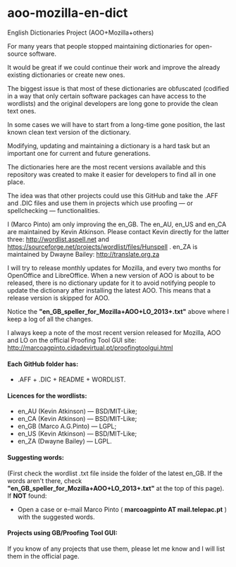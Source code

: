 aoo-mozilla-en-dict
===================

English Dictionaries Project (AOO+Mozilla+others)

For many years that people stopped maintaining dictionaries for open-source software.

It would be great if we could continue their work and improve the already existing dictionaries or create new ones.

The biggest issue is that most of these dictionaries are obfuscated (codified in a way that only certain software packages can have access to the wordlists) and the original developers are long gone to provide the clean text ones.

In some cases we will have to start from a long-time gone position, the last known clean text version of the dictionary.

Modifying, updating and maintaining a dictionary is a hard task but an important one for current and future generations.

The dictionaries here are the most recent versions available and this repository was created to make it easier for developers to find all in one place.

The idea was that other projects could use this GitHub and take the .AFF and .DIC files and use them in projects which use proofing — or spellchecking — functionalities.


I (Marco Pinto) am only improving the en_GB. The en_AU, en_US and en_CA are maintained by Kevin Atkinson.
Please contact Kevin directly for the latter three:
http://wordlist.aspell.net 
and https://sourceforge.net/projects/wordlist/files/Hunspell
. en_ZA is maintained by Dwayne Bailey:
http://translate.org.za

I will try to release monthly updates for Mozilla, and every two months for OpenOffice and LibreOffice. When a new version of AOO is about to be released, there is no dictionary update for it to avoid notifying people to update the dictionary after installing the latest AOO. This means that a release version is skipped for AOO.

Notice the <B>"en_GB_speller_for_Mozilla+AOO+LO_2013+.txt"</B> above where I keep a log of all the changes.

I always keep a note of the most recent version released for Mozilla, AOO and LO on the official Proofing Tool GUI site:
http://marcoagpinto.cidadevirtual.pt/proofingtoolgui.html


#### Each GitHub folder has:
* .AFF + .DIC + README + WORDLIST.  
  
  
#### Licences for the wordlists:
* en_AU (Kevin Atkinson) — BSD/MIT-Like;
* en_CA (Kevin Atkinson) — BSD/MIT-Like;
* en_GB (Marco A.G.Pinto) — LGPL;
* en_US (Kevin Atkinson) — BSD/MIT-Like;
* en_ZA (Dwayne Bailey) — LGPL. 
  

#### Suggesting words:

(First check the wordlist .txt file inside the folder of the latest en_GB. If the words aren't there, check <B>"en_GB_speller_for_Mozilla+AOO+LO_2013+.txt"</B> at the top of this page).  
If <B>NOT</B> found:
* Open a case or e-mail Marco Pinto ( <B>marcoagpinto AT mail.telepac.pt</B> ) with the suggested words.
  

#### Projects using GB/Proofing Tool GUI:

If you know of any projects that use them, please let me know and I will list them in the official page.

